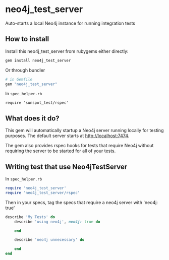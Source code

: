 # neo4j_test_server
Auto-starts a local Neo4j instance for running integration tests

## How to install

Install this neo4j_test_server from rubygems either directly:

```bash
gem install neo4j_test_server
```

Or through bundler

```ruby
# in Gemfile
gem "neo4j_test_server"
```

In `spec_helper.rb`

```
require 'sunspot_test/rspec'
```

## What does it do?

This gem will automatically startup a Neo4j server running locally for testing purposes.  The default server starts at
[http://localhost:7474](http://localhost:7474).

The gem also provides rspec hooks for tests that require Neo4j without requiring the server to be started for all of
your tests.

## Writing test that use Neo4jTestServer

In `spec_helper.rb`
```ruby
require 'neo4j_test_server'
require 'neo4j_test_server/rspec'
```

Then in your specs, tag the specs that require a neo4j server with 'neo4j: true'

```ruby
describe 'My Tests' do
    describe 'using neo4j', neo4j: true do

    end

    describe 'neo4j unnecessary' do

    end
end
```
